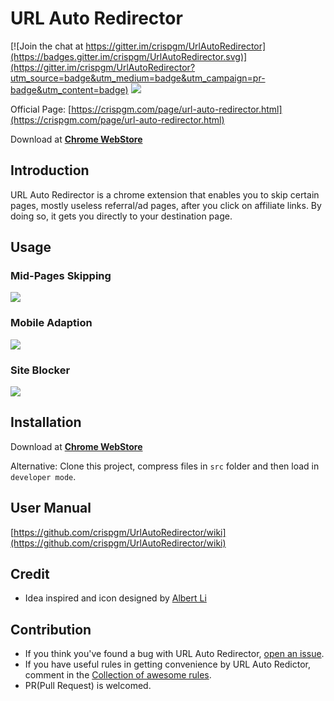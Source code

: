 # URL Auto Redirector

[![Join the chat at https://gitter.im/crispgm/UrlAutoRedirector](https://badges.gitter.im/crispgm/UrlAutoRedirector.svg)](https://gitter.im/crispgm/UrlAutoRedirector?utm_source=badge&utm_medium=badge&utm_campaign=pr-badge&utm_content=badge)
![](https://img.shields.io/badge/license-MIT-blue.svg)

Official Page: [https://crispgm.com/page/url-auto-redirector.html](https://crispgm.com/page/url-auto-redirector.html)

Download at [__Chrome WebStore__](https://chrome.google.com/webstore/detail/mckfcfnegaimgcgepikhdnajpkkhdnkn)

## Introduction

URL Auto Redirector is a chrome extension that enables you to skip certain pages, mostly useless referral/ad pages, after you click on affiliate links.
By doing so, it gets you directly to your destination page.

## Usage

### Mid-Pages Skipping

![](https://raw.githubusercontent.com/crispgm/UrlAutoRedirector/master/promotion/midpage-skipping.png)

### Mobile Adaption

![](https://raw.githubusercontent.com/crispgm/UrlAutoRedirector/master/promotion/mobile-adaption.png)

### Site Blocker

![](https://raw.githubusercontent.com/crispgm/UrlAutoRedirector/master/promotion/site-blocker.png)

## Installation

Download at [__Chrome WebStore__](https://chrome.google.com/webstore/detail/mckfcfnegaimgcgepikhdnajpkkhdnkn)

Alternative: Clone this project, compress files in ```src``` folder and then load in ```developer mode```.

## User Manual

[https://github.com/crispgm/UrlAutoRedirector/wiki](https://github.com/crispgm/UrlAutoRedirector/wiki)

## Credit

* Idea inspired and icon designed by [Albert Li](https://github.com/lzb)

## Contribution

* If you think you've found a bug with URL Auto Redirector, [open an issue](https://github.com/crispgm/UrlAutoRedirector/issues/new).
* If you have useful rules in getting convenience by URL Auto Redictor, comment in the [Collection of awesome rules](https://github.com/crispgm/UrlAutoRedirector/issues/17).
* PR(Pull Request) is welcomed.
